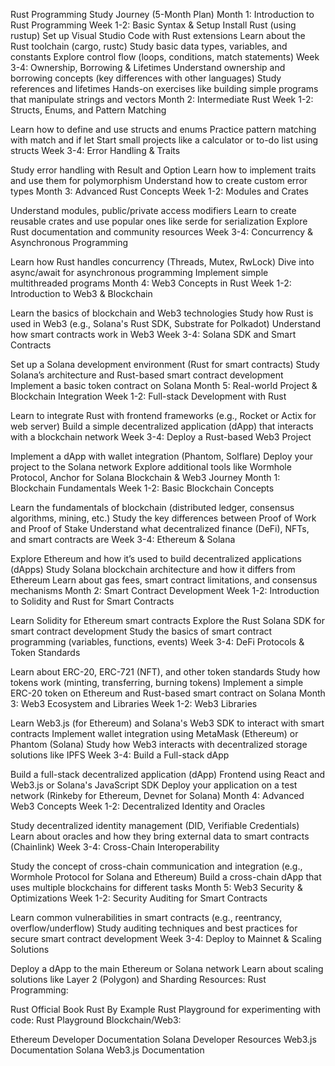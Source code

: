 Rust Programming Study Journey (5-Month Plan)
Month 1: Introduction to Rust Programming
Week 1-2: Basic Syntax & Setup
Install Rust (using rustup)
Set up Visual Studio Code with Rust extensions
Learn about the Rust toolchain (cargo, rustc)
Study basic data types, variables, and constants
Explore control flow (loops, conditions, match statements)
Week 3-4: Ownership, Borrowing & Lifetimes
Understand ownership and borrowing concepts (key differences with other languages)
Study references and lifetimes
Hands-on exercises like building simple programs that manipulate strings and vectors
Month 2: Intermediate Rust
Week 1-2: Structs, Enums, and Pattern Matching

Learn how to define and use structs and enums
Practice pattern matching with match and if let
Start small projects like a calculator or to-do list using structs
Week 3-4: Error Handling & Traits

Study error handling with Result and Option
Learn how to implement traits and use them for polymorphism
Understand how to create custom error types
Month 3: Advanced Rust Concepts
Week 1-2: Modules and Crates

Understand modules, public/private access modifiers
Learn to create reusable crates and use popular ones like serde for serialization
Explore Rust documentation and community resources
Week 3-4: Concurrency & Asynchronous Programming

Learn how Rust handles concurrency (Threads, Mutex, RwLock)
Dive into async/await for asynchronous programming
Implement simple multithreaded programs
Month 4: Web3 Concepts in Rust
Week 1-2: Introduction to Web3 & Blockchain

Learn the basics of blockchain and Web3 technologies
Study how Rust is used in Web3 (e.g., Solana's Rust SDK, Substrate for Polkadot)
Understand how smart contracts work in Web3
Week 3-4: Solana SDK and Smart Contracts

Set up a Solana development environment (Rust for smart contracts)
Study Solana’s architecture and Rust-based smart contract development
Implement a basic token contract on Solana
Month 5: Real-world Project & Blockchain Integration
Week 1-2: Full-stack Development with Rust

Learn to integrate Rust with frontend frameworks (e.g., Rocket or Actix for web server)
Build a simple decentralized application (dApp) that interacts with a blockchain network
Week 3-4: Deploy a Rust-based Web3 Project

Implement a dApp with wallet integration (Phantom, Solflare)
Deploy your project to the Solana network
Explore additional tools like Wormhole Protocol, Anchor for Solana
Blockchain & Web3 Journey
Month 1: Blockchain Fundamentals
Week 1-2: Basic Blockchain Concepts

Learn the fundamentals of blockchain (distributed ledger, consensus algorithms, mining, etc.)
Study the key differences between Proof of Work and Proof of Stake
Understand what decentralized finance (DeFi), NFTs, and smart contracts are
Week 3-4: Ethereum & Solana

Explore Ethereum and how it’s used to build decentralized applications (dApps)
Study Solana blockchain architecture and how it differs from Ethereum
Learn about gas fees, smart contract limitations, and consensus mechanisms
Month 2: Smart Contract Development
Week 1-2: Introduction to Solidity and Rust for Smart Contracts

Learn Solidity for Ethereum smart contracts
Explore the Rust Solana SDK for smart contract development
Study the basics of smart contract programming (variables, functions, events)
Week 3-4: DeFi Protocols & Token Standards

Learn about ERC-20, ERC-721 (NFT), and other token standards
Study how tokens work (minting, transferring, burning tokens)
Implement a simple ERC-20 token on Ethereum and Rust-based smart contract on Solana
Month 3: Web3 Ecosystem and Libraries
Week 1-2: Web3 Libraries

Learn Web3.js (for Ethereum) and Solana's Web3 SDK to interact with smart contracts
Implement wallet integration using MetaMask (Ethereum) or Phantom (Solana)
Study how Web3 interacts with decentralized storage solutions like IPFS
Week 3-4: Build a Full-stack dApp

Build a full-stack decentralized application (dApp)
Frontend using React and Web3.js or Solana's JavaScript SDK
Deploy your application on a test network (Rinkeby for Ethereum, Devnet for Solana)
Month 4: Advanced Web3 Concepts
Week 1-2: Decentralized Identity and Oracles

Study decentralized identity management (DID, Verifiable Credentials)
Learn about oracles and how they bring external data to smart contracts (Chainlink)
Week 3-4: Cross-Chain Interoperability

Study the concept of cross-chain communication and integration (e.g., Wormhole Protocol for Solana and Ethereum)
Build a cross-chain dApp that uses multiple blockchains for different tasks
Month 5: Web3 Security & Optimizations
Week 1-2: Security Auditing for Smart Contracts

Learn common vulnerabilities in smart contracts (e.g., reentrancy, overflow/underflow)
Study auditing techniques and best practices for secure smart contract development
Week 3-4: Deploy to Mainnet & Scaling Solutions

Deploy a dApp to the main Ethereum or Solana network
Learn about scaling solutions like Layer 2 (Polygon) and Sharding
Resources:
Rust Programming:

Rust Official Book
Rust By Example
Rust Playground for experimenting with code: Rust Playground
Blockchain/Web3:

Ethereum Developer Documentation
Solana Developer Resources
Web3.js Documentation
Solana Web3.js Documentation
